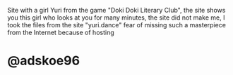 Site with a girl Yuri from the game "Doki Doki Literary Club", the site shows you this girl who looks at you for many minutes, the site did not make me, I took the files from the site "yuri.dance" fear of missing such a masterpiece from the Internet because of hosting
# @adskoe96
